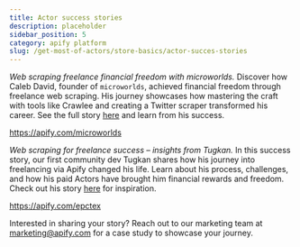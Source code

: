 ```yaml
---
title: Actor success stories
description: placeholder
sidebar_position: 5
category: apify platform
slug: /get-most-of-actors/store-basics/actor-succes-stories
---
```


_Web scraping freelance financial freedom with microworlds._ Discover how Caleb David, founder of `microworlds`, achieved financial freedom through freelance web scraping. His journey showcases how mastering the craft with tools like Crawlee and creating a Twitter scraper transformed his career. See the full story [here](https://blog.apify.com/web-scraping-freelance-financial-freedom/) and learn from his success.

https://apify.com/microworlds

_Web scraping for freelance success – insights from Tugkan._ In this success story, our first community dev Tugkan shares how his journey into freelancing via Apify changed his life. Learn about his process, challenges, and how his paid Actors have brought him financial rewards and freedom. Check out his story [here](https://apify.com/success-stories/paid-actor-journey-apify-freelancer-tugkan) for inspiration.

https://apify.com/epctex


Interested in sharing your story? Reach out to our marketing team at [marketing@apify.com](mailto:marketing@apify.com) for a case study to showcase your journey.
